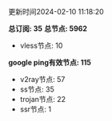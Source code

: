 更新时间2024-02-10 11:18:20

**总订阅: 35**
**总节点: 5962**
- vless节点: 10

**google ping有效节点: 115**
- v2ray节点: 57
- ss节点: 35
- trojan节点: 22
- ssr节点: 1
